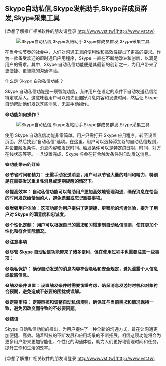 ## **Skype自动私信,Skype发帖助手,Skype群成员群发,Skype采集工具**

[😍想了解推广相关软件的朋友请登录 http://www.vst.tw](http://www.vst.tw)

 <center><img src="https://vst.tw/MP4/tuiguang/png/1.png" alt="Skype自动私信,Skype发帖助手,Skype群成员群发,Skype采集工具"></center>

在当今快节奏的社会中，人们对沟通工具的便利性和高效性提出了更高的要求。作为一款备受欢迎的即时通讯应用程序，Skype 一直在不断地改进和创新，以满足用户的需求。其中，Skype 自动私信功能便是其最新的创新之一，为用户带来了更便捷、更智能的沟通体验。

什么是 Skype 自动私信功能？

Skype 自动私信功能是一项智能功能，允许用户在设定的条件下自动发送私信给特定联系人。这意味着用户可以预先设置好消息内容和发送时间，然后让 Skype 自动帮助他们发送这些消息，无需手动操作。

**😄功能如何操作？**

 <center><img src="https://vst.tw/MP4/tuiguang/png/3.png" alt="Skype自动私信,Skype发帖助手,Skype群成员群发,Skype采集工具"></center>

使用 Skype 自动私信功能非常简单。用户只需打开 Skype 应用程序，转至设置页面，然后找到“自动私信”选项。在这里，用户可以选择添加新的自动私信规则，并设置触发条件、消息内容和发送时间。触发条件可以是特定的日期、时间、对方在线状态等等。一旦设置完成，Skype 将会在符合触发条件时自动发送消息。

**😄功能带来的好处**

**😄节省时间和精力： 无需手动发送消息，用户可以节省大量的时间和精力，特别是在需要发送重复性消息或定期提醒的情况下。**

**😄提高效率： 自动私信功能可以帮助用户更加高效地管理沟通，确保消息在恰当的时间发送给恰当的人，避免遗漏或忘记重要事项。**

**😄增强用户体验： 这项功能为用户提供了更便捷、更智能的沟通体验，提升了用户对 Skype 的满意度和忠诚度。**

**😄个性化定制： 用户可以根据自己的需求和习惯定制自动私信规则，使其更加个性化和符合实际情况。**

**😄注意事项**

**😄尽管 Skype 自动私信功能带来了诸多便利，但在使用过程中也需要注意一些事项：**

**😄隐私保护： 确保自动发送的消息内容符合隐私和安全规定，避免泄露个人信息或敏感信息。**

**😄触发条件设置： 设置触发条件时需要慎重考虑，确保消息发送的时机和对象符合预期，避免造成不必要的困扰或误解。**

**😄定期审核： 定期审核和调整自动私信规则，确保其与当前需求和情况保持一致，避免因改变而导致的不必要问题。**

**😄结语**

Skype 自动私信功能的推出，为用户提供了一种全新的沟通方式，旨在让沟通更加便捷、高效。随着科技的不断发展和应用场景的不断拓展，相信这项功能将会为更多用户带来更加智能化、个性化的沟通体验，助力人们更好地管理时间和任务，提升工作和生活的效率。

[😍想了解推广相关软件的朋友请登录 http://www.vst.tw](http://www.vst.tw)



